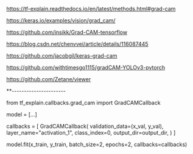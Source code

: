 https://tf-explain.readthedocs.io/en/latest/methods.html#grad-cam

https://keras.io/examples/vision/grad_cam/

https://github.com/insikk/Grad-CAM-tensorflow

https://blog.csdn.net/chenvvei/article/details/116087445

https://github.com/jacobgil/keras-grad-cam

https://github.com/withtimesgo1115/gradCAM-YOLOv3-pytorch

https://github.com/Zetane/viewer

**----------------------

from tf_explain.callbacks.grad_cam import GradCAMCallback

model = [...]

callbacks = [
    GradCAMCallback(
        validation_data=(x_val, y_val),
        layer_name="activation_1",
        class_index=0,
        output_dir=output_dir,
    )
]

model.fit(x_train, y_train, batch_size=2, epochs=2, callbacks=callbacks)

